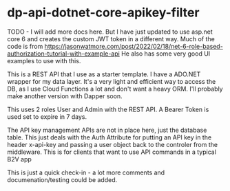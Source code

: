# dp-api-dotnet-core-apikey-filter
TODO - I will add more docs here. But I have just updated to use asp.net core 6 and creates the custom JWT token in a different way. Much of the code is from https://jasonwatmore.com/post/2022/02/18/net-6-role-based-authorization-tutorial-with-example-api He also has some very good UI examples to use with this.

This is a REST API that I use as a starter template. I have a ADO.NET wrapper for my data layer. It's a very light and efficient way to access the DB, as I use Cloud Functions a lot and don't want a heavy ORM. I'll probably make another version with Dapper soon.

This uses 2 roles User and Admin with the REST API. A Bearer Token is used set to expire in 7 days.

The API key management APIs are not in place here, just the database table. This just deals with the Auth Attribute for putting an API key in the header x-api-key and passing a user object back to the controler from the middleware. This is for clients that want to use API commands in a typical B2V app

This is just a quick check-in - a lot more comments and documenation/testing could be added.
